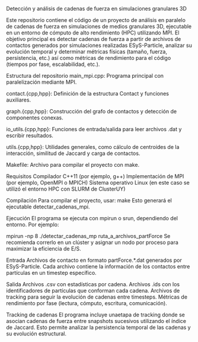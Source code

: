 Detección y análisis de cadenas de fuerza en simulaciones granulares 3D

Este repositorio contiene el código de un proyecto de análisis en paralelo de cadenas de fuerza en simulaciones de medios granulares 3D, ejecutable en un entorno de cómputo de alto rendimiento (HPC) utilizando MPI.
El objetivo principal es detectar cadenas de fuerza a partir de archivos de contactos generados por simulaciones realizadas ESyS-Particle, analizar su evolución temporal y determinar métricas físicas (tamaño, fuerza, persistencia, etc.) así como métricas de rendimiento para el código (tiempos por fase, escalabilidad, etc.).

Estructura del repositorio
main_mpi.cpp: Programa principal con paralelización mediante MPI.

contact.{cpp,hpp}: Definición de la estructura Contact y funciones auxiliares.

graph.{cpp,hpp}: Construcción del grafo de contactos y detección de componentes conexas.

io_utils.{cpp,hpp}: Funciones de entrada/salida para leer archivos .dat y escribir resultados.

utils.{cpp,hpp}: Utilidades generales, como cálculo de centroides de la interacción, similitud de Jaccard y carga de contactos.

Makefile: Archivo para compilar el proyecto con make.

Requisitos
Compilador C++11 (por ejemplo, g++)
Implementación de MPI (por ejemplo, OpenMPI o MPICH)
Sistema operativo Linux (en este caso se utilizó el entorno HPC con SLURM de ClusterUY)

Compilación
Para compilar el proyecto, usar:
make
Esto generará el ejecutable detectar_cadenas_mpi.

Ejecución
El programa se ejecuta con mpirun o srun, dependiendo del entorno. Por ejemplo:

mpirun -np 8 ./detectar_cadenas_mp ruta_a_archivos_partForce
Se recomienda correrlo en un clúster y asignar un nodo por proceso para maximizar la eficiencia de E/S.

Entrada
Archivos de contacto en formato partForce.*.dat generados por ESyS-Particle.
Cada archivo contiene la información de los contactos entre partículas en un timestep específico.

Salida
Archivos .csv con estadísticas por cadena.
Archivos .ids con los identificadores de partículas que conforman cada cadena.
Archivos de tracking para seguir la evolución de cadenas entre timesteps.
Métricas de rendimiento por fase (lectura, cómputo, escritura, comunicación).

Tracking de cadenas
El programa incluye unaetapa de tracking donde se asocian cadenas de fuerza entre snapshots sucesivos utilizando el índice de Jaccard. Esto permite analizar la persistencia temporal de las cadenas y su evolución estructural.
